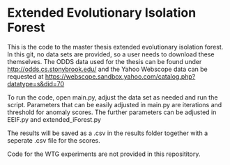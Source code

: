 # Extended Evolutionary Isolation Forest

 This is the code to the master thesis extended evolutionary isolation forest.
 In this git, no data sets are provided, so a user needs to download these themselves. The ODDS data used for the thesis can be found under http://odds.cs.stonybrook.edu/ and the 
 Yahoo Webscope data can be requested at https://webscope.sandbox.yahoo.com/catalog.php?datatype=s&did=70

 To run the code, open main.py, adjust the data set as needed and run the script.
 Parameters that can be easily adjusted in main.py are iterations and threshold for anomaly scores.
 The further parameters can be adjusted in EEIF.py and extended_iForest.py
 
 The results will be saved as a .csv in the results folder together with a seperate .csv file for the scores.

 Code for the WTG experiments are not provided in this reposititory.
